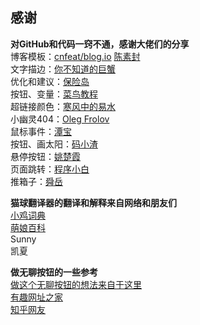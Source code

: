 
## 感谢 ##
**对GitHub和代码一窍不通，感谢大佬们的分享**  
博客模板：[cnfeat/blog.io](https://github.com/cnfeat/blog.io) [陈素封](cnfeat.com)  
文字描边：[你不知道的巨蟹](https://www.cnblogs.com/tu-0718/p/11331193.html)  
优化和建议：[保险岛](https://github.com/wangdakanga)  
按钮、变量：[菜鸟教程](https://www.runoob.com/)  
超链接颜色：[寒风中的易水](https://me.csdn.net/fjzpdkf)  
小幽灵404：[Oleg Frolov](https://dribbble.com/shots/3913847-404-page)  
鼠标事件：[潭宝](https://blog.csdn.net/qq_41730703)  
按钮、画太阳：[码小渣](https://space.bilibili.com/546914255/)  
悬停按钮：[姚楚霞](https://github.com/yaochuxia/hover)  
页面跳转：[程序小白](https://www.cnblogs.com/gonghuixin/p/11095322.html)  
推箱子：[舜岳](https://github.com/shunyue1320/sokoban)  
  
**猫球翻译器的翻译和解释来自网络和朋友们**  
[小鸡词典](https://jikipedia.com/)  
[萌娘百科](https://zh.moegirl.org/)  
Sunny  
凯夏  
  
**做无聊按钮的一些参考**  
[做这个无聊按钮的想法来自于这里](https://theuselessweb.com/ )  
[有趣网址之家](https://youquhome.com/)  
[知乎网友](http://zhihu.com/)   

